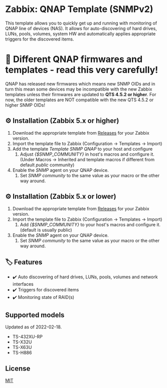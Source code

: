 # Zabbix: QNAP Template (SNMPv2)

This template allows you to quickly get up and running with monitoring of QNAP line of devices (NAS). It allows for auto-discovering of hard drives, LUNs, pools, volumes, system HW and automatically applies appropriate triggers for the discovered items.

# 📃 Different QNAP firmwares and templates - read this very carefully!

QNAP has released new firmwares which means new SNMP OIDs and in turn this mean some devices may be incompatible with the new Zabbix templates unless their firmwares
are updated to **QTS 4.5.2 or higher**. For now, the older templates are NOT compatible with the new QTS 4.5.2 or higher SNMP OIDs!

## ⚙️ Installation (**Zabbix 5.x or higher**)

1. Download the appropriate template from [Releases](https://github.com/albinbatman/zabbix-qnap-template/releases/new) for your Zabbix version.
2. Import the template file to Zabbix (Configuration -> Templates -> Import)
3. Add the template *Template SNMP QNAP* to your host and configure 
   1. Adjust *{$SNMP_COMMUNITY}* in host's macros and configure it. (Under Macros -> Inherited and template macros if different from default *public* community)
4. Enable the *SNMP* agent on your QNAP device.
   1. Set *SNMP community* to the same value as your macro or the other way around.

## ⚙️ Installation (**Zabbix 5.x or lower**)

1. Download the appropriate template from [Releases](https://github.com/albinbatman/zabbix-qnap-template/releases/new) for your Zabbix version.
2. Import the template file to Zabbix (Configuration -> Templates -> Import)
   1. Add *{$SNMP_COMMUNITY}* to your host's macros and configure it. (default is usually public)
3. Enable the *SNMP* agent on your QNAP device.
   1. Set *SNMP community* to the same value as your macro or the other way around.

## 🏷️ Features
- ✔️ Auto discovering of hard drives, LUNs, pools, volumes and network interfaces
- ✔️  Triggers for discovered items
- ✔️ Monitoring  state of RAID(s)

## Supported models
Updated as of 2022-02-18.
- TS-432XU-RP
- TS-X32U
- TS-X63U
- TS-H886

## License
[MIT](https://choosealicense.com/licenses/mit/)